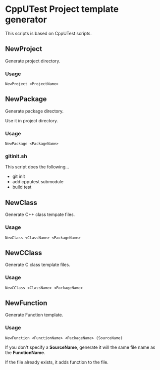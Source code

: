 # CppUTest Project template generator

This scripts is based on CppUTest scripts.


## NewProject

Generate project directory.

### Usage

`NewProject <ProjectName>`


## NewPackage

Generate package directory.

Use it in project directory.

### Usage

`NewPackage <PackageName>`

### gitinit.sh

This script does the following...

- git init
- add cpputest submodule
- build test


## NewClass

Generate C++ class tempate files.

### Usage

`NewClass <ClassName> <PackageName>`


## NewCClass

Generate C class template files.

### Usage

`NewCClass <ClassName> <PackageName>`


## NewFunction

Generate Function template.

### Usage

`NewFunction <FunctionName> <PackageName> (SourceName)`

If you don't specify a **SourceName**, generate it will the same file name as the **FunctionName**.

If the file already exists, it adds function to the file.

